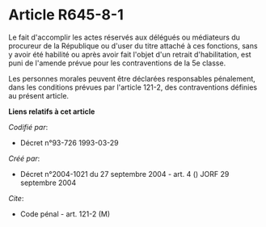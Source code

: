 # Article R645-8-1

Le fait d'accomplir les actes réservés aux délégués ou médiateurs du procureur de la République ou d'user du titre attaché à
ces fonctions, sans y avoir été habilité ou après avoir fait l'objet d'un retrait d'habilitation, est puni de l'amende prévue
pour les contraventions de la 5e classe.

Les personnes morales peuvent être déclarées responsables pénalement, dans les conditions prévues par l'article 121-2, des
contraventions définies au présent article.

**Liens relatifs à cet article**

_Codifié par_:

  - Décret n°93-726 1993-03-29

_Créé par_:

  - Décret n°2004-1021 du 27 septembre 2004 - art. 4 () JORF 29 septembre 2004

_Cite_:

  - Code pénal - art. 121-2 (M)
